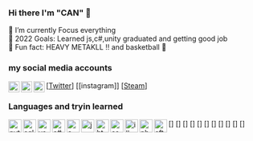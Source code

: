 ### Hi there I'm "CAN" 👋

👀 I’m currently Focus everything <br>
🎯 2022 Goals: Learned js,c#,unity graduated and getting good job <br>
🧰 Fun fact: HEAVY METAKLL !! and basketball 🏀

### my social media accounts

[<img align="left" alt="Cangozler" width="22px" img src="https://img.icons8.com/material-outlined/24/000000/twitter.png">[Twitter]]
[<img align="left" alt="Cangozler" width="22px" img src="https://img.icons8.com/ios/16/000000/instagram.png">[instagram]]
[<img align="left" alt="Cangozler" width="22px" img src="https://img.icons8.com/ios/50/000000/steam.png">[Steam]]

### Languages and tryin learned 

[<img align="left" alt="python" width="26px" img src="https://img.icons8.com/ios/50/000000/python--v1.png">]
[<img align="left" alt="sql" width="26px" img src="https://img.icons8.com/material-rounded/24/000000/sql.png">]
[<img align="left" alt="vs" width="26px" img src="https://img.icons8.com/ios-filled/50/000000/visual-basic.png">]
[<img align="left" alt="c#" width="26px" img src="https://img.icons8.com/ios/50/000000/c-sharp-logo.png">]
[<img align="left" alt="c++" width="26px" img src="https://img.icons8.com/ios-filled/50/000000/c-plus-plus-logo.png">]
[<img align="left" alt="js" width="26px" img src="https://img.icons8.com/windows/50/000000/js-squared.png">]
[<img align="left" alt="html" width="26px" img src="https://img.icons8.com/material-outlined/24/000000/html.png">]
[<img align="left" alt="css" width="26px" img src="https://img.icons8.com/material-outlined/24/000000/css.png">]
[<img align="left" alt="illustrator" width="26px" img src="https://img.icons8.com/ios-glyphs/24/000000/adobe-illustrator.png">]
[<img align="left" alt="photoshop " width="26px" img src="https://img.icons8.com/material-outlined/24/000000/adobe-photoshop.png">]
[<img align="left" alt=" after effects" width="26px" img src="https://img.icons8.com/ios-glyphs/30/000000/adobe-after-effects.png">]


[Twitter]: https://twitter.com/Anlam_Filozofu
[Steam]: https://steamcommunity.com/id/TheHonorKnight
